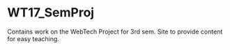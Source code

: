 # WT17_SemProj
Contains work on the WebTech Project for 3rd sem. Site to provide content for easy teaching.
